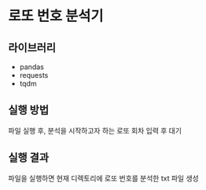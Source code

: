 # 로또 번호 분석기
## 라이브러리
- pandas
- requests
- tqdm
## 실행 방법
파일 실행 후, 분석을 시작하고자 하는 로또 회차 입력 후 대기
## 실행 결과
파일을 실행하면 현재 디렉토리에 로또 번호를 분석한 txt 파일 생성
